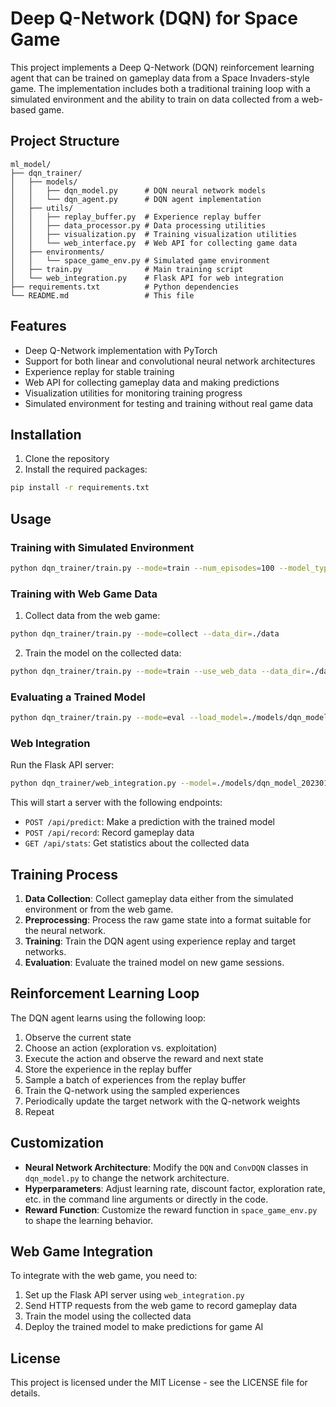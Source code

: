 # Deep Q-Network (DQN) for Space Game

This project implements a Deep Q-Network (DQN) reinforcement learning agent that can be trained on gameplay data from a Space Invaders-style game. The implementation includes both a traditional training loop with a simulated environment and the ability to train on data collected from a web-based game.

## Project Structure

```
ml_model/
├── dqn_trainer/
│   ├── models/
│   │   ├── dqn_model.py      # DQN neural network models
│   │   └── dqn_agent.py      # DQN agent implementation
│   ├── utils/
│   │   ├── replay_buffer.py  # Experience replay buffer
│   │   ├── data_processor.py # Data processing utilities
│   │   ├── visualization.py  # Training visualization utilities
│   │   └── web_interface.py  # Web API for collecting game data
│   ├── environments/
│   │   └── space_game_env.py # Simulated game environment
│   ├── train.py              # Main training script
│   └── web_integration.py    # Flask API for web integration
├── requirements.txt          # Python dependencies
└── README.md                 # This file
```

## Features

- Deep Q-Network implementation with PyTorch
- Support for both linear and convolutional neural network architectures
- Experience replay for stable training
- Web API for collecting gameplay data and making predictions
- Visualization utilities for monitoring training progress
- Simulated environment for testing and training without real game data

## Installation

1. Clone the repository
2. Install the required packages:

```bash
pip install -r requirements.txt
```

## Usage

### Training with Simulated Environment

```bash
python dqn_trainer/train.py --mode=train --num_episodes=100 --model_type=linear
```

### Training with Web Game Data

1. Collect data from the web game:

```bash
python dqn_trainer/train.py --mode=collect --data_dir=./data
```

2. Train the model on the collected data:

```bash
python dqn_trainer/train.py --mode=train --use_web_data --data_dir=./data --model_type=linear
```

### Evaluating a Trained Model

```bash
python dqn_trainer/train.py --mode=eval --load_model=./models/dqn_model_20230101_120000_q_network.pth
```

### Web Integration

Run the Flask API server:

```bash
python dqn_trainer/web_integration.py --model=./models/dqn_model_20230101_120000_q_network.pth
```

This will start a server with the following endpoints:

- `POST /api/predict`: Make a prediction with the trained model
- `POST /api/record`: Record gameplay data
- `GET /api/stats`: Get statistics about the collected data

## Training Process

1. **Data Collection**: Collect gameplay data either from the simulated environment or from the web game.
2. **Preprocessing**: Process the raw game state into a format suitable for the neural network.
3. **Training**: Train the DQN agent using experience replay and target networks.
4. **Evaluation**: Evaluate the trained model on new game sessions.

## Reinforcement Learning Loop

The DQN agent learns using the following loop:

1. Observe the current state
2. Choose an action (exploration vs. exploitation)
3. Execute the action and observe the reward and next state
4. Store the experience in the replay buffer
5. Sample a batch of experiences from the replay buffer
6. Train the Q-network using the sampled experiences
7. Periodically update the target network with the Q-network weights
8. Repeat

## Customization

- **Neural Network Architecture**: Modify the `DQN` and `ConvDQN` classes in `dqn_model.py` to change the network architecture.
- **Hyperparameters**: Adjust learning rate, discount factor, exploration rate, etc. in the command line arguments or directly in the code.
- **Reward Function**: Customize the reward function in `space_game_env.py` to shape the learning behavior.

## Web Game Integration

To integrate with the web game, you need to:

1. Set up the Flask API server using `web_integration.py`
2. Send HTTP requests from the web game to record gameplay data
3. Train the model using the collected data
4. Deploy the trained model to make predictions for game AI

## License

This project is licensed under the MIT License - see the LICENSE file for details. 